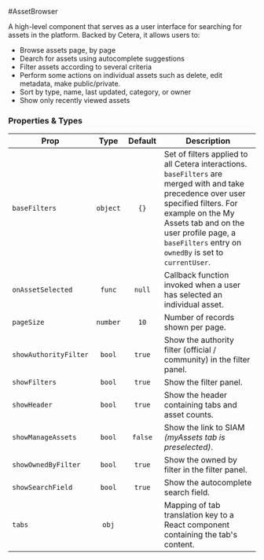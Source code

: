 #AssetBrowser

A high-level component that serves as a user interface for searching for assets in the platform. Backed by Cetera, it allows users to:

* Browse assets page, by page
* Dearch for assets using autocomplete suggestions
* Filter assets according to several criteria
* Perform some actions on individual assets such as delete, edit metadata, make public/private.
* Sort by type, name, last updated, category, or owner
* Show only recently viewed assets

### Properties & Types

Prop | Type | Default | Description
--- | :---: | :---: | ---
`baseFilters` | `object` | `{}` | Set of filters applied to all Cetera interactions. `baseFilters` are merged with and take precedence over user specified filters. For example on the My Assets tab and on the user profile page, a `baseFilters` entry on `ownedBy` is set to `currentUser`.
`onAssetSelected` | `func` | `null` | Callback function invoked when a user has selected an individual asset.
`pageSize` | `number` | `10` | Number of records shown per page.
`showAuthorityFilter` | `bool` | `true` | Show the authority filter (official / community) in the filter panel.
`showFilters` | `bool` | `true` | Show the filter panel.
`showHeader` | `bool` | `true` | Show the header containing tabs and asset counts.
`showManageAssets` | `bool` | `false` | Show the link to SIAM _(myAssets tab is preselected)_.
`showOwnedByFilter` | `bool` | `true` | Show the owned by filter in the filter panel.
`showSearchField` | `bool` | `true` | Show the autocomplete search field.
`tabs` | `obj` |  | Mapping of tab translation key to a React component containing the tab's content.
